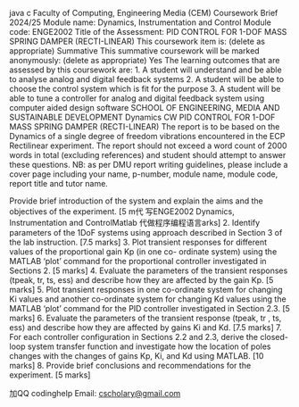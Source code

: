 java c Faculty of Computing, Engineering Media (CEM) Coursework Brief 2024/25 Module name: Dynamics, Instrumentation and Control Module code: ENGE2002 Title of the Assessment: PID CONTROL FOR 1-DOF MASS SPRING DAMPER (RECTI-LINEAR) This coursework item is: (delete as appropriate) Summative This summative coursework will be marked anonymously: (delete as appropriate) Yes The learning outcomes that are assessed by this coursework are: 1. A student will understand and be able to analyse analog and digital feedback systems 2. A student will be able to choose the control system which is fit for the purpose 3. A student will be able to tune a controller for analog and digital feedback system using computer aided design software SCHOOL OF ENGINEERING, MEDIA AND SUSTAINABLE DEVELOPMENT Dynamics CW PID CONTROL FOR 1-DOF MASS SPRING DAMPER (RECTI-LINEAR) The report is to be based on the Dynamics of a single degree of freedom vibrations encountered in the ECP Rectilinear experiment. The report should not exceed a word count of 2000 words in total (excluding references) and student should attempt to answer these questions. NB: as per DMU report writing guidelines, please include a cover page including your name, p-number, module name, module code, report title and tutor name.

  Provide brief   introduction of   the system and explain the aims   and the   objectives   of   the experiment.        [5 m代 写ENGE2002 Dynamics, Instrumentation and ControlMatlab
代做程序编程语言arks] 2. Identify parameters of the 1DoF systems using approach described in Section 3 of the lab instruction. [7.5 marks] 3. Plot transient responses for different values of the proportional gain Kp (in one co- ordinate system) using the MATLAB ‘plot’ command for the proportional controller investigated in Sections 2. [5 marks] 4. Evaluate the parameters of the transient responses (tpeak, tr, ts, ess) and describe how they are affected by the gain Kp. [5 marks] 5. Plot transient responses in one co-ordinate system for changing Ki values and another co-ordinate system for changing Kd values using the MATLAB ‘plot’ command for the PID controller investigated in Section 2.3. [5 marks] 6. Evaluate the parameters of the transient response (tpeak, tr , ts, ess) and describe how they are affected by gains Ki and Kd. [7.5 marks] 7. For each controller configuration in Sections 2.2 and 2.3, derive the closed-loop system transfer function and investigate how the location of poles changes with the changes of gains Kp, Ki, and Kd using MATLAB. [10 marks] 8. Provide brief conclusions and recommendations for the experiment. [5 marks]

加QQ codinghelp Email: cscholary@gmail.com
